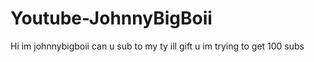 # Youtube-JohnnyBigBoii
Hi im johnnybigboii can u sub to my ty ill gift u im trying to get 100 subs

